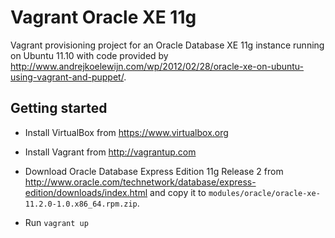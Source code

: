 Vagrant Oracle XE 11g
=====================

Vagrant provisioning project for an Oracle Database XE 11g instance running on Ubuntu 11.10 with code provided by http://www.andrejkoelewijn.com/wp/2012/02/28/oracle-xe-on-ubuntu-using-vagrant-and-puppet/.

Getting started
---------------

* Install VirtualBox from https://www.virtualbox.org
* Install Vagrant from http://vagrantup.com

* Download Oracle Database Express Edition 11g Release 2 from http://www.oracle.com/technetwork/database/express-edition/downloads/index.html and copy it to `modules/oracle/oracle-xe-11.2.0-1.0.x86_64.rpm.zip`.

* Run `vagrant up`
